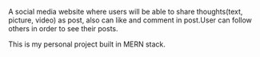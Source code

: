 A social media website where users will be able to share thoughts(text, picture, video) as post, also can like and comment in post.User can follow others in order to see their posts.

This is my personal project built in MERN stack.
